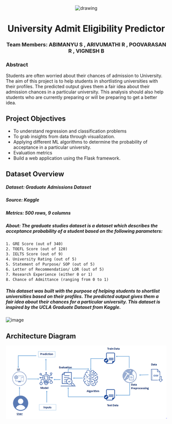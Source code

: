 <div align="center">
  <img src="https://upload.wikimedia.org/wikipedia/commons/5/51/IBM_logo.svg"  align="center" alt="drawing" width="200" />
  <br/>
   <h1>University Admit Eligibility Predictor</h1>
   <h3> 
  Team Members: ABIMANYU S , ARIVUMATHI R , POOVARASAN R , VIGNESH B</h3>
</div>

### Abstract
Students are often worried about their chances of admission to University. The aim of this project is to help students in shortlisting universities with their profiles. The predicted output gives them a fair idea about their admission chances in a particular university. This analysis should also help students who are currently preparing or will be preparing to get a better idea.

## Project Objectives
- To understand regression and classification problems
- To grab insights from data through visualization.
- Applying different ML algorithms to determine the probability of acceptance in a particular university.
- Evaluation metrics
- Build a web application using the Flask framework.

## Dataset Overview
##### Dataset: Graduate Admissions Dataset
##### Source: Kaggle
##### Metrics: 500 rows, 9 columns
##### About: The graduate studies dataset is a dataset which describes the acceptance probability of a student based on the following parameters:

    1. GRE Score (out of 340)
    2. TOEFL Score (out of 120)
    3. IELTS Score (out of 9)
    4. University Rating (out of 5)
    5. Statement of Purpose/ SOP (out of 5)
    6. Letter of Recommendation/ LOR (out of 5)
    7. Research Experience (either 0 or 1)
    8. Chance of Admittance (ranging from 0 to 1)
##### This dataset was built with the purpose of helping students to shortlist universities based on their profiles. The predicted output gives them a fair idea about their chances for a particular university. This dataset is inspired by the UCLA Graduate Dataset from Kaggle.

![image](https://user-images.githubusercontent.com/56193559/144716931-b45284e8-def0-4196-9764-114ea42352f0.png)


## Architecture Diagram
![Screenshot](https://raw.githubusercontent.com/IBM-EPBL/IBM-Project-51752-1660982865/main/Images/ArchitectureDiagram.png)




